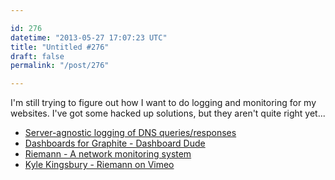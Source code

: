 ```yaml
---

id: 276
datetime: "2013-05-27 17:07:23 UTC"
title: "Untitled #276"
draft: false
permalink: "/post/276"

---
```


I'm still trying to figure out how I want to do logging and monitoring for my websites. I've got some hacked up solutions, but they aren't quite right yet... 

 
 * [Server-agnostic logging of DNS queries/responses](https://jpmens.net/2013/05/27/server-agnostic-logging-of-dns-queries-responses/)
 * [Dashboards for Graphite - Dashboard Dude](http://dashboarddude.com/blog/2013/01/23/dashboards-for-graphite/)
 * [Riemann - A network monitoring system](https://riemann.io/)
 * [Kyle Kingsbury - Riemann on Vimeo](https://vimeo.com/38377415)



